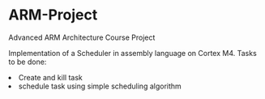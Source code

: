 # ARM-Project
Advanced ARM Architecture Course Project

 Implementation of a Scheduler in assembly language on Cortex M4. Tasks to be done: <br />
 <li>     Create and kill task </li>
 <li>     schedule task using simple scheduling algorithm </li>
